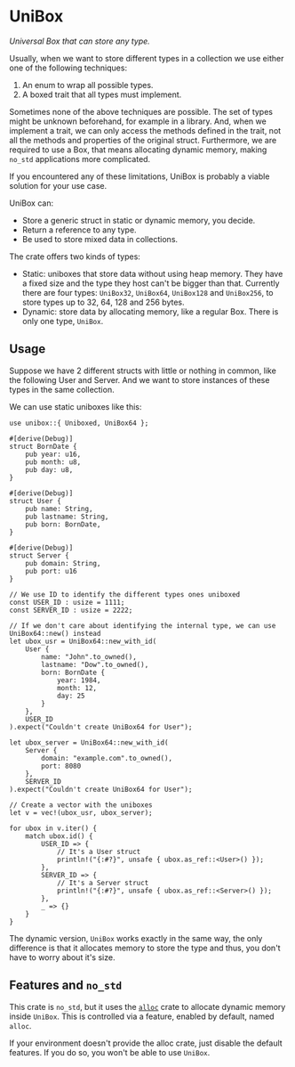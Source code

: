 # UniBox

*Universal Box that can store any type.*

Usually, when we want to store different types in a collection we use either one of the following techniques:

1. An enum to wrap all possible types.
2. A boxed trait that all types must implement.

Sometimes none of the above techniques are possible. The set of types might be unknown beforehand, for example in a library. And, when we implement a trait, we can only access the methods defined in the trait, not all the methods and properties of the original struct. Furthermore, we are required to use a Box, that means allocating dynamic memory, making `no_std` applications more complicated.

If you encountered any of these limitations, UniBox is probably a viable solution for your use case.

UniBox can:

- Store a generic struct in static or dynamic memory, you decide.
- Return a reference to any type.
- Be used to store mixed data in collections.

The crate offers two kinds of types:

- Static: uniboxes that store data without using heap memory. They have a fixed size and the type they host can't be bigger than that. Currently there are four types: `UniBox32`, `UniBox64`, `UniBox128` and `UniBox256`, to store types up to 32, 64, 128 and 256 bytes.
- Dynamic: store data by allocating memory, like a regular Box. There is only one type, `UniBox`.

## Usage

Suppose we have 2 different structs with little or nothing in common, like the following User and Server. And we want to store instances of these types in the same collection.

We can use static uniboxes like this:

```
use unibox::{ Uniboxed, UniBox64 };

#[derive(Debug)]
struct BornDate {
    pub year: u16,
    pub month: u8,
    pub day: u8,
}

#[derive(Debug)]
struct User {
    pub name: String,
    pub lastname: String,
    pub born: BornDate,
}

#[derive(Debug)]
struct Server {
    pub domain: String,
    pub port: u16
}

// We use ID to identify the different types ones uniboxed
const USER_ID : usize = 1111;
const SERVER_ID : usize = 2222;

// If we don't care about identifying the internal type, we can use UniBox64::new() instead
let ubox_usr = UniBox64::new_with_id(
    User {
        name: "John".to_owned(),
        lastname: "Dow".to_owned(),
        born: BornDate {
            year: 1984,
            month: 12,
            day: 25
        }
    },
    USER_ID
).expect("Couldn't create UniBox64 for User");

let ubox_server = UniBox64::new_with_id(
    Server {
        domain: "example.com".to_owned(),
        port: 8080
    },
    SERVER_ID
).expect("Couldn't create UniBox64 for User");

// Create a vector with the uniboxes
let v = vec!(ubox_usr, ubox_server);

for ubox in v.iter() {
    match ubox.id() {
        USER_ID => {
            // It's a User struct
            println!("{:#?}", unsafe { ubox.as_ref::<User>() });
        },
        SERVER_ID => {
            // It's a Server struct
            println!("{:#?}", unsafe { ubox.as_ref::<Server>() });
        },
        _ => {}
    }
}
```

The dynamic version, `UniBox` works exactly in the same way, the only difference is that it allocates memory to store the type and thus, you don't have to worry about it's size.

## Features and `no_std`

This crate is `no_std`, but it uses the [`alloc`](https://doc.rust-lang.org/alloc/) crate to allocate dynamic memory inside `UniBox`. This is controlled via a feature, enabled by default, named `alloc`.

If your environment doesn't provide the alloc crate, just disable the default features. If you do so, you won't be able to use `UniBox`.

